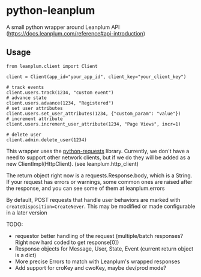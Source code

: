 
# python-leanplum

A small python wrapper around Leanplum API (https://docs.leanplum.com/reference#api-introduction)

## Usage

```
from leanplum.client import Client

client = Client(app_id="your_app_id", client_key="your_client_key")

# track events
client.users.track(1234, "custom event")
# advance state
client.users.advance(1234, "Registered")
# set user attributes
client.users.set_user_attributes(1234, {"custom_param": "value"})
# increment attribute
client.users.increment_user_attribute(1234, "Page Views", incr=1)

# delete user
client.admin.delete_user(1234)
```

This wrapper uses the [python-requests](https://github.com/requests/requests) library.  Currently, we don't have a need
to support other network clients, but if we do they will be added as a new ClientImpl(HttpClient). (see leanplum.http_client)

The return object right now is a requests.Response.body, which is a String.
If your request has errors or warnings, some common ones are raised after the response, and you can see some of them
at leanplum.errors

By default, POST requests that handle user behaviors are marked with `createDisposition=CreateNever`.  This may be
modified or made configurable in a later version


TODO:
- requestor better handling of the request (multiple/batch responses?  Right now hard coded to get response[0])
- Response objects for Message, User, State, Event (current return object is a dict)
- More precise Errors to match with Leanplum's wrapped responses
- Add support for croKey and cwoKey, maybe dev/prod mode?